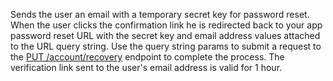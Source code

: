 Sends the user an email with a temporary secret key for password reset.
When the user clicks the confirmation link he is redirected back to your app password reset URL with the secret key and email address values attached to the URL query string.
Use the query string params to submit a request to the [PUT /account/recovery](https://appwrite.io/docs/references/cloud/client-web/account#updateRecovery) endpoint to complete the process.
The verification link sent to the user's email address is valid for 1 hour.
